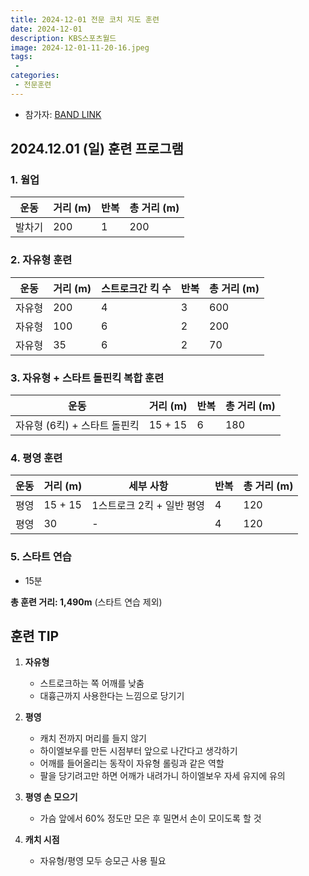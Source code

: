 ```yaml
---
title: 2024-12-01 전문 코치 지도 훈련
date: 2024-12-01
description: KBS스포츠월드
image: 2024-12-01-11-20-16.jpeg
tags:
 - 
categories:
 - 전문훈련
---
```


- 참가자: [BAND LINK](https://band.us/band/93484357/schedule/4%2F93484357%2F537540603%2F19700101)

## 2024.12.01 (일) 훈련 프로그램

### 1. 웜업
| 운동 | 거리 (m) | 반복 | 총 거리 (m) |
|------|----------|------|-------------|
| 발차기 | 200 | 1 | 200 |

### 2. 자유형 훈련
| 운동 | 거리 (m) | 스트로크간 킥 수 | 반복 | 총 거리 (m) |
|------|----------|-------------------|------|-------------|
| 자유형 | 200 | 4 | 3 | 600 |
| 자유형 | 100 | 6 | 2 | 200 |
| 자유형 | 35 | 6 | 2 | 70 |

### 3. 자유형 + 스타트 돌핀킥 복합 훈련
| 운동 | 거리 (m) | 반복 | 총 거리 (m) |
|------|----------|------|-------------|
| 자유형 (6킥) + 스타트 돌핀킥 | 15 + 15 | 6 | 180 |

### 4. 평영 훈련
| 운동 | 거리 (m) | 세부 사항 | 반복 | 총 거리 (m) |
|------|----------|-----------|------|-------------|
| 평영 | 15 + 15 | 1스트로크 2킥 + 일반 평영 | 4 | 120 |
| 평영 | 30 | - | 4 | 120 |

### 5. 스타트 연습
- 15분

**총 훈련 거리: 1,490m** (스타트 연습 제외)

## 훈련 TIP

1. **자유형**
   - 스트로크하는 쪽 어깨를 낮춤
   - 대흉근까지 사용한다는 느낌으로 당기기

2. **평영**
   - 캐치 전까지 머리를 들지 않기
   - 하이엘보우를 만든 시점부터 앞으로 나간다고 생각하기
   - 어깨를 들어올리는 동작이 자유형 롤링과 같은 역할
   - 팔을 당기려고만 하면 어깨가 내려가니 하이엘보우 자세 유지에 유의

3. **평영 손 모으기**
   - 가슴 앞에서 60% 정도만 모은 후 밀면서 손이 모이도록 할 것

4. **캐치 시점**
   - 자유형/평영 모두 승모근 사용 필요